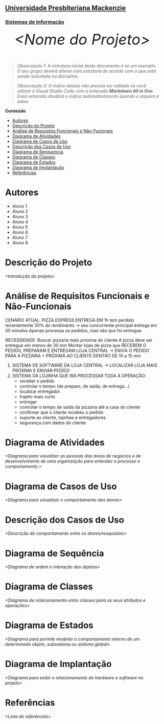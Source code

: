 <h2><a href= "https://www.mackenzie.br">Universidade Presbiteriana Mackenzie</a></h2>
<h3><a href= "https://www.mackenzie.br/graduacao/sao-paulo-higienopolis/sistemas-de-informacao">Sistemas de Informação</a></h3>


<font size="+12"><center>
*&lt;Nome do Projeto&gt;*
</center></font>

>*Observação 1: A estrutura inicial deste documento é só um exemplo. O seu grupo deverá alterar esta estrutura de acordo com o que está sendo solicitado na disciplina.*

>*Observação 2: O índice abaixo não precisa ser editado se você utilizar o Visual Studio Code com a extensão **Markdown All in One**. Essa extensão atualiza o índice automaticamente quando o arquivo é salvo.*

**Conteúdo**

- [Autores](#nome-alunos)
- [Descrição do Projeto](#introdução-do-projeto)
- [Análise de Requisitos Funcionais e Não-Fucionais](#descrição-dos-requisitos)
- [Diagrama de Atividades](#diagrama-de-atividades) 
- [Diagrama de Casos de Uso](#diagrama-de-comportamento-atores)
- [Descrição dos Casos de Uso](#descrição-das-funcões)
- [Diagrama de Senquencia](#diagrama-de-ordem-interações)
- [Diagrama de Classes](#diagrama-orientado-objetos)
- [Diagrama de Estados](#diagrama-estrutura-componente)
- [Diagrama de Implantação](#diagrama-de-hardware-software)
- [Referências](#referências)


# Autores

* Aluno 1
* Aluno 2
* Aluno 3
* Aluno 4
* Aluno 5
* Aluno 6
* Aluno 7
* Aluno 8


# Descrição do Projeto

*&lt;Introdução do projeto&gt;*

# Análise de Requisitos Funcionais e Não-Funcionais
CENÁRIO ATUAL:
PIZZA EXPRESS ENTREGA EM 1h
tem perdido recentemente 30% do rendimento -> seu concorrente principal entrega em 30 minutos
Apenas processa os pedidos, mas não que foi entregue

NECESSIDADE:
Buscar pizzaria mais próxima do cliente
A pizza deve ser entregue em menos de 30 min
Montar lojas de pizza que RECEBEM O PEDIDO, PREPARAM E ENTREGAM
LOJA CENTRAL -> ENVIA O PEDIDO PARA A PIZZARIA + PRÓXIMA AO CLIENTE DENTRO DE 10 a 15 min 

1) SISTEMA DE SOFTWARE DA LOJA CENTRAL -> LOCALIZAR LOJA MAIS PRÓXIMA E ENVIAR PEDIDO
2) SISTEMA DA LOJINHA QUE IRÁ PROCESSAR TODA A OPERAÇÃO:
	- receber o pedido
	- controlar o tempo (de preparo, de saída, de entrega...)
	- localizar entregador
	- trajeto mais curto
	- entregar
	- controlar o tempo de saída da pizzaria até a casa do cliente
	- confirmar que o cliente recebeu o pedido
	- suporte ao cliente, lojinhas e entregadores
	- segurança com dados do cliente

# Diagrama de Atividades

*&lt;Diagrama para visualizer as pessoas das áreas de negócios e de desenvolvimento de uma organização para entender o processo e comportamento.&gt;*

# Diagrama de Casos de Uso

*&lt;Diagrama para visualizar o comportamento dos atores&gt;*

# Descrição dos Casos de Uso

*&lt;Descrição do comportamento entre os atores/resquisitos&gt;*

# Diagrama de Sequência

*&lt;Diagrama de ordem e interação dos objetos&gt;*

# Diagrama de Classes

*&lt;Diagrama de relacionamento entre classes para os seus atributos e operações&gt;*

# Diagrama de Estados

*&lt;Diagrama para permite modelar o comportamento interno de um determinado objeto, subsistema ou sistema global&gt;*

# Diagrama de Implantação

*&lt;Diagrama para exibir o relacionamento de hardware e software no projeto&gt;*

# Referências

*&lt;Lista de referências&gt;*
